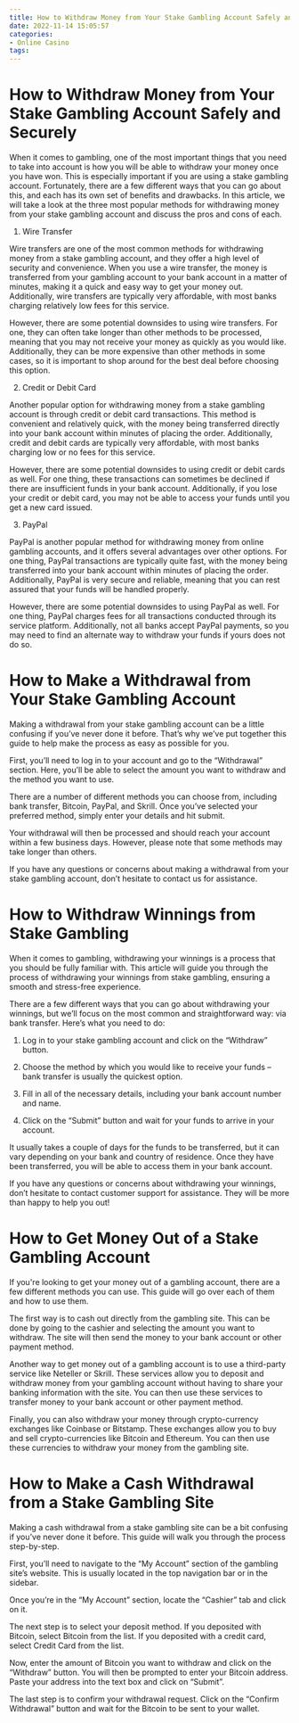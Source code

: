 ```yaml
---
title: How to Withdraw Money from Your Stake Gambling Account Safely and Securely
date: 2022-11-14 15:05:57
categories:
- Online Casino
tags:
---
```



#  How to Withdraw Money from Your Stake Gambling Account Safely and Securely

When it comes to gambling, one of the most important things that you need to take into account is how you will be able to withdraw your money once you have won. This is especially important if you are using a stake gambling account. Fortunately, there are a few different ways that you can go about this, and each has its own set of benefits and drawbacks. In this article, we will take a look at the three most popular methods for withdrawing money from your stake gambling account and discuss the pros and cons of each.

1) Wire Transfer

Wire transfers are one of the most common methods for withdrawing money from a stake gambling account, and they offer a high level of security and convenience. When you use a wire transfer, the money is transferred from your gambling account to your bank account in a matter of minutes, making it a quick and easy way to get your money out. Additionally, wire transfers are typically very affordable, with most banks charging relatively low fees for this service.

However, there are some potential downsides to using wire transfers. For one, they can often take longer than other methods to be processed, meaning that you may not receive your money as quickly as you would like. Additionally, they can be more expensive than other methods in some cases, so it is important to shop around for the best deal before choosing this option.

2) Credit or Debit Card

Another popular option for withdrawing money from a stake gambling account is through credit or debit card transactions. This method is convenient and relatively quick, with the money being transferred directly into your bank account within minutes of placing the order. Additionally, credit and debit cards are typically very affordable, with most banks charging low or no fees for this service.

However, there are some potential downsides to using credit or debit cards as well. For one thing, these transactions can sometimes be declined if there are insufficient funds in your bank account. Additionally, if you lose your credit or debit card, you may not be able to access your funds until you get a new card issued.

3) PayPal

PayPal is another popular method for withdrawing money from online gambling accounts, and it offers several advantages over other options. For one thing, PayPal transactions are typically quite fast, with the money being transferred into your bank account within minutes of placing the order. Additionally, PayPal is very secure and reliable, meaning that you can rest assured that your funds will be handled properly.

However, there are some potential downsides to using PayPal as well. For one thing, PayPal charges fees for all transactions conducted through its service platform. Additionally, not all banks accept PayPal payments, so you may need to find an alternate way to withdraw your funds if yours does not do so.

#  How to Make a Withdrawal from Your Stake Gambling Account

Making a withdrawal from your stake gambling account can be a little confusing if you’ve never done it before. That’s why we’ve put together this guide to help make the process as easy as possible for you.

First, you’ll need to log in to your account and go to the “Withdrawal” section. Here, you’ll be able to select the amount you want to withdraw and the method you want to use.

There are a number of different methods you can choose from, including bank transfer, Bitcoin, PayPal, and Skrill. Once you’ve selected your preferred method, simply enter your details and hit submit.

Your withdrawal will then be processed and should reach your account within a few business days. However, please note that some methods may take longer than others.

If you have any questions or concerns about making a withdrawal from your stake gambling account, don’t hesitate to contact us for assistance.

#  How to Withdraw Winnings from Stake Gambling

When it comes to gambling, withdrawing your winnings is a process that you should be fully familiar with. This article will guide you through the process of withdrawing your winnings from stake gambling, ensuring a smooth and stress-free experience.

There are a few different ways that you can go about withdrawing your winnings, but we’ll focus on the most common and straightforward way: via bank transfer. Here’s what you need to do:

1. Log in to your stake gambling account and click on the “Withdraw” button.

2. Choose the method by which you would like to receive your funds – bank transfer is usually the quickest option.

3. Fill in all of the necessary details, including your bank account number and name.

4. Click on the “Submit” button and wait for your funds to arrive in your account.

It usually takes a couple of days for the funds to be transferred, but it can vary depending on your bank and country of residence. Once they have been transferred, you will be able to access them in your bank account.

If you have any questions or concerns about withdrawing your winnings, don’t hesitate to contact customer support for assistance. They will be more than happy to help you out!

#  How to Get Money Out of a Stake Gambling Account

If you're looking to get your money out of a gambling account, there are a few different methods you can use. This guide will go over each of them and how to use them.

The first way is to cash out directly from the gambling site. This can be done by going to the cashier and selecting the amount you want to withdraw. The site will then send the money to your bank account or other payment method.

Another way to get money out of a gambling account is to use a third-party service like Neteller or Skrill. These services allow you to deposit and withdraw money from your gambling account without having to share your banking information with the site. You can then use these services to transfer money to your bank account or other payment method.

Finally, you can also withdraw your money through crypto-currency exchanges like Coinbase or Bitstamp. These exchanges allow you to buy and sell crypto-currencies like Bitcoin and Ethereum. You can then use these currencies to withdraw your money from the gambling site.

#  How to Make a Cash Withdrawal from a Stake Gambling Site

Making a cash withdrawal from a stake gambling site can be a bit confusing if you’ve never done it before. This guide will walk you through the process step-by-step.

First, you’ll need to navigate to the “My Account” section of the gambling site’s website. This is usually located in the top navigation bar or in the sidebar.

Once you’re in the “My Account” section, locate the “Cashier” tab and click on it.

The next step is to select your deposit method. If you deposited with Bitcoin, select Bitcoin from the list. If you deposited with a credit card, select Credit Card from the list.

Now, enter the amount of Bitcoin you want to withdraw and click on the “Withdraw” button. You will then be prompted to enter your Bitcoin address. Paste your address into the text box and click on “Submit”.

The last step is to confirm your withdrawal request. Click on the “Confirm Withdrawal” button and wait for the Bitcoin to be sent to your wallet.